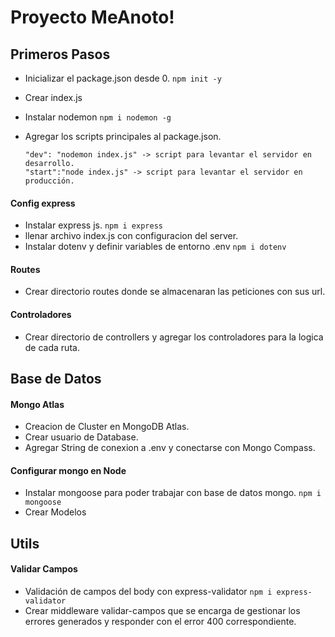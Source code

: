 # Proyecto MeAnoto!

## Primeros Pasos
- Inicializar el package.json desde 0.
  ```npm init -y```

- Crear index.js
- Instalar nodemon
  ```npm i nodemon -g```

- Agregar los scripts principales al package.json.
  ```
  "dev": "nodemon index.js" -> script para levantar el servidor en desarrollo.
  "start":"node index.js" -> script para levantar el servidor en producción.
  ```

#### Config express

- Instalar express js.
  ```npm i express```
- llenar archivo index.js con configuracion del server.
- Instalar dotenv y definir variables de entorno .env
  ```npm i dotenv```

#### Routes

- Crear directorio routes donde se almacenaran las peticiones con sus url.

#### Controladores

- Crear directorio de controllers y agregar los controladores para la logica de cada ruta.


## Base de Datos
#### Mongo Atlas
- Creacion de Cluster en MongoDB Atlas.
- Crear usuario de Database.
- Agregar String de conexion a .env y conectarse con Mongo Compass.
#### Configurar mongo en Node
- Instalar mongoose para poder trabajar con base de datos mongo.
  ```npm i mongoose```
- Crear Modelos


## Utils
#### Validar Campos
- Validación de campos del body con express-validator
  ```npm i express-validator```
- Crear middleware validar-campos que se encarga de gestionar los errores generados y responder con el error 400 correspondiente.